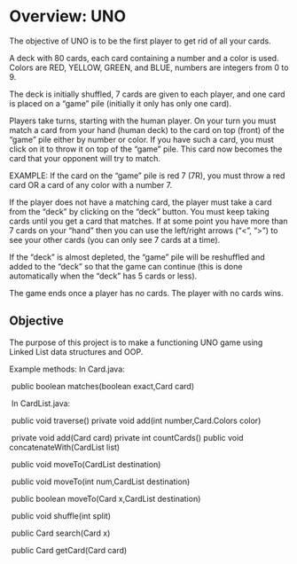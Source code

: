 # Overview: UNO

The objective of UNO is to be the first player to get rid of all your cards. 

A deck with 80 cards, each card containing a number and a color is used. Colors are RED, YELLOW, GREEN, and BLUE, numbers are integers from 0 to 9. 

The deck is initially shuffled, 7 cards are given to each player, and one card is placed on a “game” pile (initially it only has only one card). 

Players take turns, starting with the human player. On your turn you must match a card from your hand (human deck) to the card on top (front) of the “game” pile either by number or color. If you have such a card, you must click on it to throw it on top of the “game” pile. This card now becomes the card that your opponent will try to match. 

EXAMPLE: If the card on the “game” pile is red 7 (7R), you must throw a red card OR a card of any color with a number 7. 

If the player does not have a matching card, the player must take a card from the “deck” by clicking on the “deck” button. You must keep taking cards until you get a card that matches. If at some point you have more than 7 cards on your “hand” then you can use the left/right arrows (“<”, “>”) to see your other cards (you can only see 7 cards at a time). 

If the “deck” is almost depleted, the “game” pile will be reshuffled and added to the “deck” so that the game can continue (this is done automatically when the “deck” has 5 cards or less). 

The game ends once a player has no cards. The player with no cards wins.

 

## Objective

The purpose of this project is to make a functioning UNO game using Linked List data structures and OOP. 

Example methods:
	In Card.java: 

​		public boolean matches(boolean exact,Card card) 

​	In CardList.java: 

​		public void traverse() private void add(int number,Card.Colors color) 

​		private void add(Card card) private int countCards() public void concatenateWith(CardList list) 

​		public void moveTo(CardList destination) 

​		public void moveTo(int num,CardList destination) 

​		public boolean moveTo(Card x,CardList destination) 

​		public void shuffle(int split) 

​		public Card search(Card x) 

​		public Card getCard(Card card)